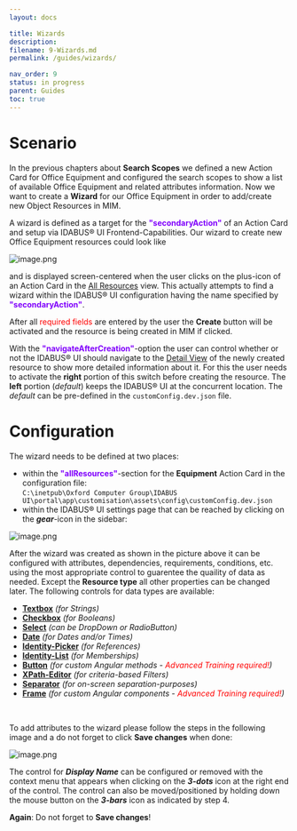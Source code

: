 ```yaml
---
layout: docs

title: Wizards
description:
filename: 9-Wizards.md
permalink: /guides/wizards/

nav_order: 9
status: in progress
parent: Guides
toc: true
---
```


# Scenario

In the previous chapters about **Search Scopes** we defined a new Action Card for Office Equipment and configured the search scopes to show a list of available Office Equipment and related attributes information. Now we want to create a **Wizard** for our Office Equipment in order to add/create new Object Resources in MIM.

A wizard is defined as a target for the <span style="color: #8000FC">**"secondaryAction"**</span> of an Action Card and setup via IDABUS® UI Frontend-Capabilities. Our wizard to create new Office Equipment resources could look like

![image.png](/.attachments/image-1ccccd36-7c00-4b5e-b372-ecbd90e7fdad.png)

and is displayed screen-centered when the user clicks on the plus-icon of an Action Card in the [All Resources](/OCG-UI/How-To/Tutorials/5-All-Resources) view. This actually attempts to find a wizard within the IDABUS® UI configuration having the name specified by <span style="color: #8000FC">**"secondaryAction"**</span>.

After all <span style="color: red;">required fields</span> are entered by the user the **Create** button will be activated and the resource is being created in MIM if clicked.

With the <span style="color: #8000FC">**"navigateAfterCreation"**</span>-option the user can control whether or not the IDABUS® UI should navigate to the [Detail View](/OCG-UI/How-To/Tutorials/10-Detail-Views) of the newly created resource to show more detailed information about it. For this the user needs to activate the **right** portion of this switch before creating the resource. The **left** portion (_default_) keeps the IDABUS® UI at the concurrent location. The _default_ can be pre-defined in the `customConfig.dev.json` file.

# Configuration

The wizard needs to be defined at two places:
- within the <span style="color: #8000FC">**"allResources"**</span>-section for the **Equipment** Action Card in the configuration file:<br>`C:\inetpub\Oxford Computer Group\IDABUS UI\portal\app\customisation\assets\config\customConfig.dev.json`
- within the IDABUS® UI settings page that can be reached by clicking on the _**gear**_-icon in the sidebar:

![image.png](/.attachments/image-9d4c25fa-c966-40aa-b162-86a25a252390.png)

After the wizard was created as shown in the picture above it can be configured with attributes, dependencies, requirements, conditions, etc. using the most appropriate control to guarentee the quaility of data as needed. Except the **Resource type** all other properties can be changed later. The following controls for data types are available:

- [**Textbox**](/OCG-UI/Editors/Text-Editor) _(for Strings)_
- [**Checkbox**](/OCG-UI/Editors/Boolean-Editor) _(for Booleans)_
- [**Select**](/OCG-UI/Editors/Select-Editor) _(can be DropDown or RadioButton)_
- [**Date**](/OCG-UI/Editors/Date-Editor) _(for Dates and/or Times)_
- [**Identity-Picker**](/OCG-UI/Editors/Identity-Editor) _(for References)_
- [**Identity-List**](/OCG-UI/Editors/Identities-Editor) _(for Memberships)_
- [**Button**](/OCG-UI/Editors/Button-Editor) _(for custom Angular methods - <span style="color: red;">Advanced Training required!</span>)_
- [**XPath-Editor**](/OCG-UI/Editors/XPath-Editor) _(for criteria-based Filters)_
- [**Separator**](/OCG-UI/Editors/Separator-Editor) _(for on-screen separation-purposes)_
- [**Frame**](/OCG-UI/Editors/Frame-Editor) _(for custom Angular components - <span style="color: red;">Advanced Training required!</span>)_
<br>

To add attributes to the wizard please follow the steps in the following image and a do not forget to click **Save changes** when done:

![image.png](/.attachments/image-abb1c1f1-3766-4b6a-8830-47259056a5e2.png)

The control for _**Display Name**_ can be configured or removed with the context menu that appears when clicking on the _**3-dots**_ icon at the right end of the control. The control can also be moved/positioned by holding down the mouse button on the _**3-bars**_ icon as indicated by step 4.

**Again**: Do not forget to **Save changes**!
